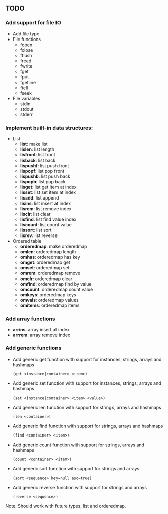 ## TODO

### Add support for file IO
- Add file type
- File functions
  - fopen
  - fclose
  - fflush
  - fread
  - fwrite
  - fget
  - fput
  - fgetline
  - ftell
  - fseek
- File variables
  - stdin
  - stdout
  - stderr

### Implement built-in data structures:
- List
  - **list**: make list
  - **lislen**: list length
  - **lisfront**: list front
  - **lisback**: list back
  - **lispushf**: list push front
  - **lispopf**: list pop front
  - **lispushb**: list push back
  - **lispopb**: list pop back
  - **lisget**: list get item at index
  - **lisset**: list set item at index
  - **lisadd**: list append
  - **lisins**: list insert at index
  - **lisrem**: list remove index
  - **lisclr**: list clear
  - **lisfind**: list find value index
  - **liscount**: list count value
  - **lissort**: list sort
  - **lisrev**: list reverse
- Ordered table
  - **orderedmap**: make orderedmap
  - **omlen**: orderedmap length
  - **omhas**: orderedmap has key
  - **omget**: orderedmap get
  - **omset**: orderedmap set
  - **omrem**: orderedmap remove
  - **omclr**: orderedmap clear
  - **omfind**: orderedmap find by value
  - **omcount**: orderedmap count value
  - **omkeys**: orderedmap keys
  - **omvals**: orderedmap values
  - **omitems**: orderedmap items

### Add array functions
- **arrins**: array insert at index
- **arrrem**: array remove index

### Add generic functions
- Add generic get function with support for instances, strings, arrays and hashmaps
  ```
  (get <instance|container> <item>)
  ```
- Add generic set function with support for instances, strings, arrays and hashmaps
  ```
  (set <instance|container> <item> <value>)
  ```
- Add generic len function with support for strings, arrays and hashmaps
  ```
  (len <container>)
  ```
- Add generic find function with support for strings, arrays and hashmaps
  ```
  (find <container> <item>)
  ```
- Add generic count function with support for strings, arrays and hashmaps
  ```
  (count <container> <item>)
  ```
- Add generic sort function with support for strings and arrays
  ```
  (sort <sequence> key=null asc=true)
  ```
- Add generic reverse function with support for strings and arrays
  ```
  (reverse <sequence>)
  ```
Note: Should work with future types; list and orderedmap.
